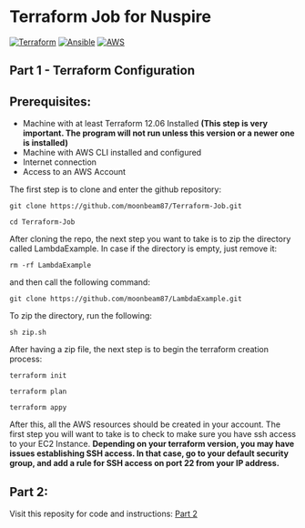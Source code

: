 # Terraform Job for Nuspire

[![Terraform](https://img.shields.io/badge/Built%20With-Terraform-blueviolet?style=for-the-badge)](https://www.terraform.io/) [![Ansible](https://img.shields.io/badge/Built%20With-Ansible-red?style=for-the-badge)](https://www.ansible.com/)
[![AWS](https://img.shields.io/badge/Built%20With-AWS-orange?style=for-the-badge)](https://aws.amazon.com/)

## Part 1 - Terraform Configuration
## Prerequisites:
 - Machine with at least Terraform 12.06 Installed **(This step is very important. The program will not run unless this version or a newer one is installed)**
 - Machine with AWS CLI installed and configured
 - Internet connection
 - Access to an AWS Account

The first step is to clone and enter the github repository:

`git clone https://github.com/moonbeam87/Terraform-Job.git`

`cd Terraform-Job`

After cloning the repo, the next step you want to take is to zip the directory called LambdaExample. In case if the directory is empty, just remove it:

`rm -rf LambdaExample`

and then call the following command:

`git clone https://github.com/moonbeam87/LambdaExample.git`

To zip the directory, run the following:

`sh zip.sh`

After having a zip file, the next step is to begin the terraform creation process:

`terraform init`

`terraform plan`

`terraform appy`

After this, all the AWS resources should be created in your account. The first step you will want to take is to check to make sure you have ssh access to your EC2 Instance. **Depending on your terraform version, you may have issues establishing SSH access. In that case, go to your default security group, and add a rule for SSH access on port 22 from your IP address.**

## Part 2:
Visit this reposity for code and instructions:
[Part 2](https://github.com/moonbeam87/terraform-job-ansible.git)

